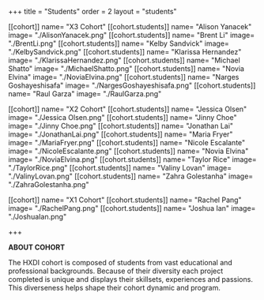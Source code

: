 +++
title = "Students"
order = 2
layout = "students"

[[cohort]]
name= "X3 Cohort"
[[cohort.students]]
name= "Alison Yanacek"
image= "./AlisonYanacek.png"
[[cohort.students]]
name= "Brent Li"
image= "./BrentLi.png"
[[cohort.students]]
name= "Kelby Sandvick"
image= "./KelbySandvick.png"
[[cohort.students]]
name= "Klarissa Hernandez"
image= "./KlarissaHernandez.png"
[[cohort.students]]
name= "Michael Shatto"
image= "./MichaelShatto.png"
[[cohort.students]]
name= "Novia Elvina"
image= "./NoviaElvina.png"
[[cohort.students]]
name= "Narges Goshayeshisafa"
image= "./NargesGoshayeshisafa.png"
[[cohort.students]]
name= "Raul Garza"
image= "./RaulGarza.png"



[[cohort]]
name= "X2 Cohort"
[[cohort.students]]
name= "Jessica Olsen"
image= "./Jessica Olsen.png"
[[cohort.students]]
name= "Jinny Choe"
image= "./Jinny Choe.png"
[[cohort.students]]
name= "Jonathan Lai"
image= "./JonathanLai.png"
[[cohort.students]]
name= "Maria Fryer"
image= "./MariaFryer.png"
[[cohort.students]]
name= "Nicole Escalante"
image= "./NicoleEscalante.png"
[[cohort.students]]
name= "Novia Elvina"
image= "./NoviaElvina.png"
[[cohort.students]]
name= "Taylor Rice"
image= "./TaylorRice.png"
[[cohort.students]]
name= "Valiny Lovan"
image= "./ValinyLovan.png"
[[cohort.students]]
name= "Zahra Golestanha"
image= "./ZahraGolestanha.png"


[[cohort]]
name= "X1 Cohort"
[[cohort.students]]
name= "Rachel Pang"
image= "./RachelPang.png"
[[cohort.students]]
name= "Joshua Ian"
image= "./JoshuaIan.png"

+++


**ABOUT COHORT**

The HXDI cohort is composed of students from vast educational and professional backgrounds. Because of their diversity each project completed is unique and displays their skillsets, experiences and passions. This diverseness helps shape their cohort dynamic and program.


